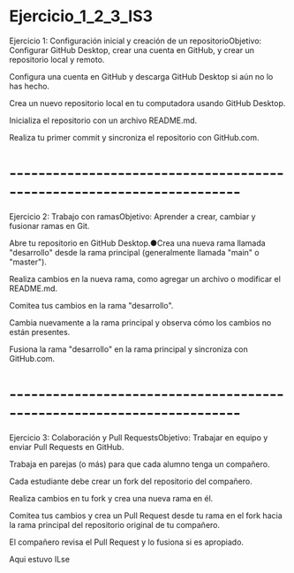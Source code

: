 # Ejercicio_1_2_3_IS3

Ejercicio 1: Configuración inicial y creación de un repositorioObjetivo: Configurar GitHub Desktop, crear una cuenta en GitHub, y crear un repositorio local y remoto.

Configura una cuenta en GitHub y descarga GitHub Desktop si aún no lo has hecho.

Crea un nuevo repositorio local en tu computadora usando GitHub Desktop.

Inicializa el repositorio con un archivo README.md.

Realiza tu primer commit y sincroniza el repositorio con GitHub.com.

# ----------------------------------------------------------------------

Ejercicio 2: Trabajo con ramasObjetivo: Aprender a crear, cambiar y fusionar ramas en Git.

Abre tu repositorio en GitHub Desktop.●Crea una nueva rama llamada "desarrollo" desde la rama principal (generalmente llamada "main" o "master").

Realiza cambios en la nueva rama, como agregar un archivo o modificar el README.md.

Comitea tus cambios en la rama "desarrollo".

Cambia nuevamente a la rama principal y observa cómo los cambios no están presentes.

Fusiona la rama "desarrollo" en la rama principal y sincroniza con GitHub.com.

# ----------------------------------------------------------------------

Ejercicio 3: Colaboración y Pull RequestsObjetivo: Trabajar en equipo y enviar Pull Requests en GitHub.

Trabaja en parejas (o más) para que cada alumno tenga un compañero.

Cada estudiante debe crear un fork del repositorio del compañero.

Realiza cambios en tu fork y crea una nueva rama en él.

Comitea tus cambios y crea un Pull Request desde tu rama en el fork hacia la rama principal del repositorio original de tu compañero.

El compañero revisa el Pull Request y lo fusiona si es apropiado.

Aqui estuvo ILse
